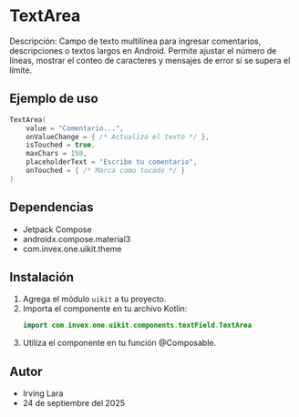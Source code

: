 # TextArea

Descripción: Campo de texto multilínea para ingresar comentarios, descripciones o textos largos en Android. Permite ajustar el número de líneas, mostrar el conteo de caracteres y mensajes de error si se supera el límite.

## Ejemplo de uso
```kotlin
TextArea(
    value = "Comentario...",
    onValueChange = { /* Actualiza el texto */ },
    isTouched = true,
    maxChars = 150,
    placeholderText = "Escribe tu comentario",
    onTouched = { /* Marca como tocado */ }
)
```

## Dependencias
- Jetpack Compose
- androidx.compose.material3
- com.invex.one.uikit.theme

## Instalación
1. Agrega el módulo `uikit` a tu proyecto.
2. Importa el componente en tu archivo Kotlin:
   ```kotlin
   import com.invex.one.uikit.components.textField.TextArea
   ```
3. Utiliza el componente en tu función @Composable.

## Autor
- Irving Lara
- 24 de septiembre del 2025

